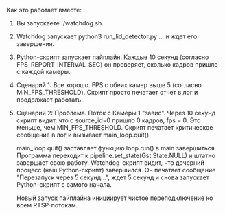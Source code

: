 Как это работает вместе:

1. Вы запускаете ./watchdog.sh.
2. Watchdog запускает python3 run_lid_detector.py ... и ждет его завершения.
3. Python-скрипт запускает пайплайн. Каждые 10 секунд (согласно FPS_REPORT_INTERVAL_SEC) он проверяет, сколько кадров пришло с каждой камеры.
4. Сценарий 1: Все хорошо. FPS с обеих камер выше 5 (согласно MIN_FPS_THRESHOLD). Скрипт просто печатает отчет в лог и продолжает работать.
5. Сценарий 2: Проблема. Поток с Камеры 1 "завис". Через 10 секунд скрипт видит, что с source_id=0 пришло 0 кадров, fps = 0.
    Это меньше, чем MIN_FPS_THRESHOLD.  Скрипт печатает критическое сообщение в лог и вызывает main_loop.quit().
   
    main_loop.quit() заставляет функцию loop.run() в main завершиться. Программа переходит к pipeline.set_state(Gst.State.NULL) и штатно завершает свою работу.
    Watchdog-скрипт видит, что дочерний процесс (наш Python-скрипт) завершился. Он печатает сообщение "Перезапуск через 5 секунд...", ждет 5 секунд и снова
    запускает Python-скрипт с самого начала.
   
    Новый запуск пайплайна инициирует чистое переподключение ко всем RTSP-потокам.
